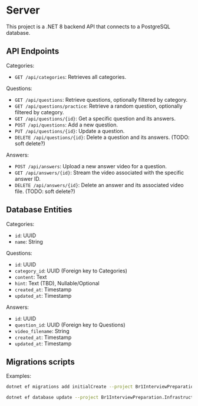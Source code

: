 # Server

This project is a .NET 8 backend API that connects to a PostgreSQL database.

## API Endpoints

Categories:

- `GET /api/categories`: Retrieves all categories.

Questions:

- `GET /api/questions`: Retrieve questions, optionally filtered by category.
- `GET /api/questions/practice`: Retrieve a random question, optionally filtered by category.
- `GET /api/questions/{id}`: Get a specific question and its answers.
- `POST /api/questions`: Add a new question.
- `PUT /api/questions/{id}`: Update a question.
- `DELETE /api/questions/{id}`: Delete a question and its answers. (TODO: soft delete?)

Answers:

- `POST /api/answers`: Upload a new answer video for a question.
- `GET /api/answers/{id}`: Stream the video associated with the specific answer ID.
- `DELETE /api/answers/{id}`: Delete an answer and its associated video file. (TODO: soft delete?)

## Database Entities

Categories:

- `id`: UUID
- `name`: String

Questions:

- `id`: UUID
- `category_id`: UUID (Foreign key to Categories)
- `content`: Text
- `hint`: Text (TBD), Nullable/Optional
- `created_at`: Timestamp
- `updated_at`: Timestamp

Answers:

- `id`: UUID
- `question_id`: UUID (Foreign key to Questions)
- `video_filename`: String
- `created_at`: Timestamp
- `updated_at`: Timestamp

## Migrations scripts

Examples:

```bash
dotnet ef migrations add initialCreate --project Br1InterviewPreparation.Infrastructure --startup-project Br1InterviewPreparation.API

dotnet ef database update --project Br1InterviewPreparation.Infrastructure --startup-project Br1InterviewPreparation.API
```
